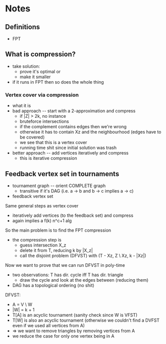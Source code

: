 # Notes

## Definitions
- FPT

## What is compression?
- take solution:
	- prove it's optimal or
	- make it smaller
- if it runs in FPT then so does the whole thing

### Vertex cover via compression
- what it is
- bad approach -- start with a 2-approximation and compress
	- if |Z| > 2k, no instance
	- bruteforce intersections
	- if the complement contains edges then we're wrong
	- otherwise it has to contain Xz and the neighbourhood (edges have to be covered)
	- we see that this is a vertex cover
	- running time shit since initial solution was trash
- better approach -- add vertices iteratively and compress
	- this is iterative compression

## Feedback vertex set in tournaments
- tournament graph -- orient COMPLETE graph
	- transitive if it's DAG (i.e. a -> b and b -> c implies a -> c)
- feedback vertex set

Same general steps as vertex cover
- iteratively add vertices (to the feedback set) and compress
- again implies a f(k) n^c+1 alg

So the main problem is to find the FPT compression
- the compression step is
  - guess intersection X_z
  - delete it from T, reducing k by |X_z|
  - call the disjoint problem (DFVST) with (T - Xz, Z \ Xz, k - |Xz|)

Now we want to prove that we can run DFVST in poly-time
- two observations: T has dir. cycle iff T has dir. triangle
  - draw the cycle and look at the edges between (reducing them)
- DAG has a topological ordering (no shit)

DFVST:
- A = V \ W
- |W| = k + 1
- T[A] is an acyclic tournament (sanity check since W is VFST)
- T[W] is also an acyclic tournament (otherwise we couldn't find a DVFST even if we used all vertices from A)
- => we want to remove triangles by removing vertices from A
- we reduce the case for only one vertex being in A